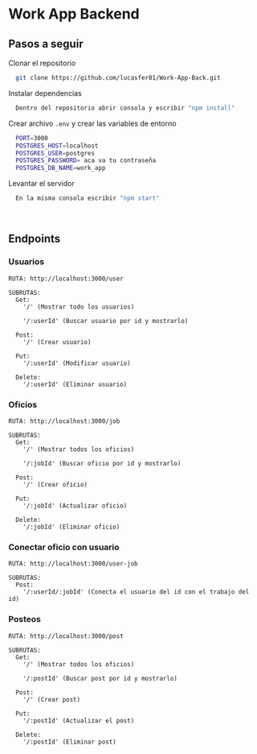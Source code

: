 # Work App Backend

## Pasos a seguir

Clonar el repositorio

```bash
  git clone https://github.com/lucasfer01/Work-App-Back.git
```

Instalar dependencias

```bash
  Dentro del repositorio abrir consola y escribir "npm install"
```

Crear archivo `.env` y crear las variables de entorno

```bash
  PORT=3000
  POSTGRES_HOST=localhost
  POSTGRES_USER=postgres
  POSTGRES_PASSWORD= aca va tu contraseña
  POSTGRES_DB_NAME=work_app
```

Levantar el servidor

```bash
  En la misma consola escribir "npm start"
```

</br>

## Endpoints

### Usuarios
````
RUTA: http://localhost:3000/user

SUBRUTAS:
  Get:
    '/' (Mostrar todo los usuarios)

    '/:userId' (Buscar usuario por id y mostrarlo)

  Post:
    '/' (Crear usuario)

  Put:
    '/:userId' (Modificar usuario)

  Delete:
    '/:userId' (Eliminar usuario)  
````

### Oficios

````
RUTA: http://localhost:3000/job

SUBRUTAS:
  Get:
    '/' (Mostrar todos los oficios)

    '/:jobId' (Buscar oficio por id y mostrarlo)

  Post:
    '/' (Crear oficio)

  Put:
    '/:jobId' (Actualizar oficio)

  Delete:
    '/:jobId' (Eliminar oficio)
````

### Conectar oficio con usuario

````
RUTA: http://localhost:3000/user-job

SUBRUTAS:
  Post:
    '/:userId/:jobId' (Conecta el usuario del id con el trabajo del id)
````

### Posteos

````
RUTA: http://localhost:3000/post

SUBRUTAS:
  Get:
    '/' (Mostrar todos los oficios)

    '/:postId' (Buscar post por id y mostrarlo)

  Post:
    '/' (Crear post)

  Put:
    '/:postId' (Actualizar el post)

  Delete:
    '/:postId' (Eliminar post)
````